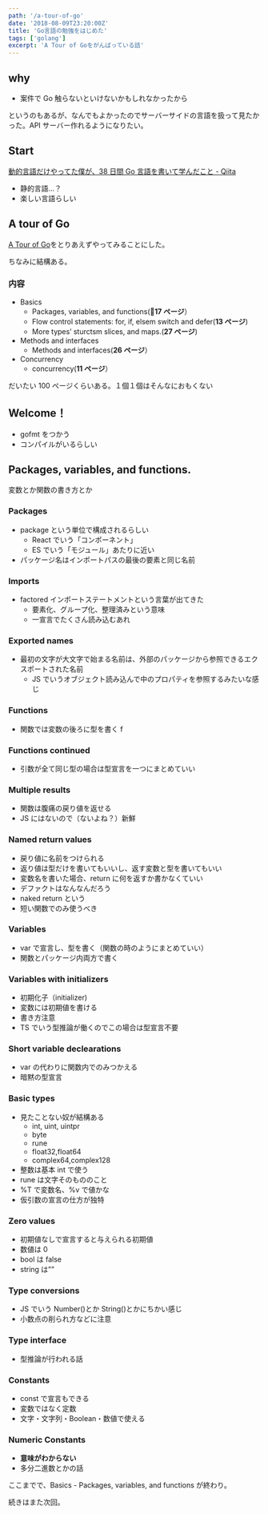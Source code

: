 ```yaml
---
path: '/a-tour-of-go'
date: '2018-08-09T23:20:00Z'
title: 'Go言語の勉強をはじめた'
tags: ['golang']
excerpt: 'A Tour of Goをがんばっている話'
---
```


## why

- 案件で Go 触らないといけないかもしれなかったから

というのもあるが、なんでもよかったのでサーバーサイドの言語を扱って見たかった。API サーバー作れるようになりたい。

## Start

[動的言語だけやってた僕が、38 日間 Go 言語を書いて学んだこと \- Qiita](https://qiita.com/suin/items/22662f43b6a6e8728798)

- 静的言語…？
- 楽しい言語らしい

## A tour of Go

[A Tour of Go](https://go-tour-jp.appspot.com/welcome/1)をとりあえずやってみることにした。

ちなみに結構ある。

### 内容

- Basics
  - Packages, variables, and functions(**17 ページ**）
  - Flow control statements: for, if, elsem switch and defer(**13 ページ**)
  - More types’ sturctsm slices, and maps.(**27 ページ**)
- Methods and interfaces
  - Methods and interfaces(**26 ページ**）
- Concurrency
  - concurrency(**11 ページ**）

だいたい 100 ページくらいある。１個１個はそんなにおもくない

## Welcome！

- gofmt をつかう
- コンパイルがいるらしい

## Packages, variables, and functions.

変数とか関数の書き方とか

### Packages

- package という単位で構成されるらしい
  - React でいう「コンポーネント」
  - ES でいう「モジュール」あたりに近い
- パッケージ名はインポートパスの最後の要素と同じ名前

### Imports

- factored インポートステートメントという言葉が出てきた
  - 要素化、グループ化、整理済みという意味
  - 一宣言でたくさん読み込むあれ

### Exported names

- 最初の文字が大文字で始まる名前は、外部のパッケージから参照できるエクスポートされた名前
  - JS でいうオブジェクト読み込んで中のプロパティを参照するみたいな感じ

### Functions

- 関数では変数の後ろに型を書く f

### Functions continued

- 引数が全て同じ型の場合は型宣言を一つにまとめていい

### Multiple results

- 関数は腹痛の戻り値を返せる
- JS にはないので（ないよね？）新鮮

### Named return values

- 戻り値に名前をつけられる
- 返り値は型だけを書いてもいいし、返す変数と型を書いてもいい
- 変数名を書いた場合、return に何を返すか書かなくていい
- デファクトはなんなんだろう
- naked return という
- 短い関数でのみ使うべき

### Variables

- var で宣言し、型を書く（関数の時のようにまとめていい）
- 関数とパッケージ内両方で書く

### Variables with initializers

- 初期化子（initializer)
- 変数には初期値を書ける
- 書き方注意
- TS でいう型推論が働くのでこの場合は型宣言不要

### Short variable declearations

- var の代わりに関数内でのみつかえる
- 暗黙の型宣言

### Basic types

- 見たことない奴が結構ある
  - int, uint, uintpr
  - byte
  - rune
  - float32,float64
  - complex64,complex128
- 整数は基本 int で使う
- rune は文字そのもののこと
- %T で変数名、%v で値かな
- 仮引数の宣言の仕方が独特

### Zero values

- 初期値なしで宣言すると与えられる初期値
- 数値は 0
- bool は false
- string は””

### Type conversions

- JS でいう Number()とか String()とかにちかい感じ
- 小数点の削られ方などに注意

### Type interface

- 型推論が行われる話

### Constants

- const で宣言もできる
- 変数ではなく定数
- 文字・文字列・Boolean・数値で使える

### Numeric Constants

- **意味がわからない**
- 多分二進数とかの話

ここまでで、Basics - Packages, variables, and functions が終わり。

続きはまた次回。
